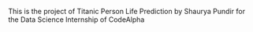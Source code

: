 This is the project of Titanic Person Life Prediction by Shaurya Pundir  for the Data Science Internship of CodeAlpha
